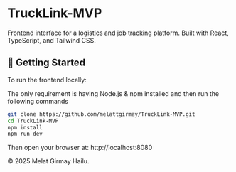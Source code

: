 # TruckLink-MVP
Frontend interface for a logistics and job tracking platform. Built with React, TypeScript, and Tailwind CSS.

## 🚀 Getting Started

To run the frontend locally:

The only requirement is having Node.js & npm installed and then run the following commands

```bash
git clone https://github.com/melattgirmay/TruckLink-MVP.git
cd TruckLink-MVP
npm install
npm run dev
```
Then open your browser at:
http://localhost:8080

© 2025 Melat Girmay Hailu.
